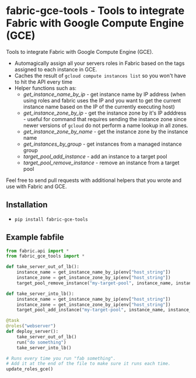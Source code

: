 # fabric-gce-tools - Tools to integrate Fabric with Google Compute Engine (GCE)

Tools to integrate Fabric with Google Compute Engine (GCE).

- Automagically assign all your servers roles in Fabric based on the tags assigned to each instance in GCE.
- Caches the result of `gcloud compute instances list` so you won't have to hit the API every time
- Helper functions such as:
    - *get_instance_name_by_ip* - get instance name by IP address (when using roles and fabric uses the IP and you want to get the current instance name based on the IP of the currently executing host)
    - *get_instance_zone_by_ip* - get the instance zone by it's IP adddress - useful for command that requires sending the instance zone since newer versions of `gcloud` do not perform a name lookup in all zones.
    - *get_instance_zone_by_name* - get the instance zone by the instance name
    - *get_instances_by_group* - get instances from a managed instance group
    - *target_pool_add_instance* - add an instance to a target pool
    - *target_pool_remove_instance* - remove an instance from a target pool

Feel free to send pull requests with additional helpers that you wrote and use with Fabric and GCE.

## Installation
* `pip install fabric-gce-tools`

## Example fabfile
```python
from fabric.api import *
from fabric_gce_tools import *

def take_server_out_of_lb():
    instance_name = get_instance_name_by_ip(env["host_string"])
    instance_zone = get_instance_zone_by_ip(env["host_string"])
    target_pool_remove_instance("my-target-pool", instance_name, instance_zone)

def take_server_into_lb():
    instance_name = get_instance_name_by_ip(env["host_string"])
    instance_zone = get_instance_zone_by_ip(env["host_string"])
    target_pool_add_instance("my-target-pool", instance_name, instance_zone)

@task
@roles("webserver")
def deploy_server():
    take_server_out_of_lb()
    run("do something")
    take_server_into_lb()

# Runs every time you run "fab something".
# Add it at the end of the file to make sure it runs each time.
update_roles_gce()
```
